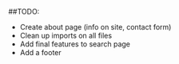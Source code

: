 ##TODO:
- Create about page (info on site, contact form)
- Clean up imports on all files
- Add final features to search page
- Add a footer
